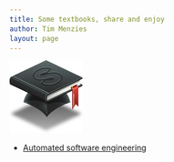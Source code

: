 ```yaml
---
title: Some textbooks, share and enjoy
author: Tim Menzies
layout: page
---
```


![Welcome!](./img/bookhat.png)

+ [Automated software engineering](ase/)
